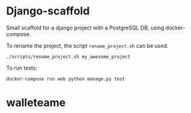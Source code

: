 # Django-scaffold

Small scaffold for a django project with a PostgreSQL DB, using docker-compose.

To rename the project, the script `rename_project.sh` can be used.

```
./scripts/rename_project.sh my_awesome_project
```

To run tests: 
```
docker-compose run web python manage.py test
```
# walleteame
